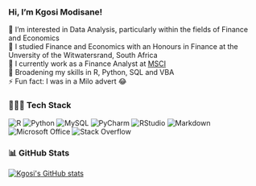 ###  Hi, I’m Kgosi Modisane!

👀 I’m interested in Data Analysis, particularly within the fields of Finance and Economics<br/>
📖 I studied Finance and Economics with an Honours in Finance at the Unversity of the Witwatersrand, South Africa<br/>
🏢 I currently work as a Finance Analyst at [MSCI](https://www.linkedin.com/company/msci-inc/)<br/>
🌱 Broadening my skills in R, Python, SQL and VBA<br/>
⚡ Fun fact: I was in a Milo advert 😂<br/>

### 🧑🏽‍💻 Tech Stack
![R](https://img.shields.io/badge/r-%23276DC3.svg?style=for-the-badge&logo=r&logoColor=white)
![Python](https://img.shields.io/badge/python-3670A0?style=for-the-badge&logo=python&logoColor=ffdd54)
![MySQL](https://img.shields.io/badge/mysql-4479A1.svg?style=for-the-badge&logo=mysql&logoColor=white)
![PyCharm](https://img.shields.io/badge/pycharm-143?style=for-the-badge&logo=pycharm&logoColor=black&color=black&labelColor=green)
![RStudio](https://img.shields.io/badge/RStudio-4285F4?style=for-the-badge&logo=rstudio&logoColor=white)
![Markdown](https://img.shields.io/badge/markdown-%23000000.svg?style=for-the-badge&logo=markdown&logoColor=white)<br/>
![Microsoft Office](https://img.shields.io/badge/Microsoft_Office-D83B01?style=for-the-badge&logo=microsoft-office&logoColor=white)
![Stack Overflow](https://img.shields.io/badge/-Stackoverflow-FE7A16?style=for-the-badge&logo=stack-overflow&logoColor=white)

### 📊 GitHub Stats

[![Kgosi's GitHub stats](https://github-readme-stats.vercel.app/api?username=kgosimodisane1&count_private=true&show_icons=true&theme=tokyonight&hide_rank=false)](https://github.com/anuraghazra/github-readme-stats)

<!---
kgosimodisane1/kgosimodisane1 is a ✨ special ✨ repository because its `README.md` (this file) appears on your GitHub profile.
You can click the Preview link to take a look at your changes.
--->
